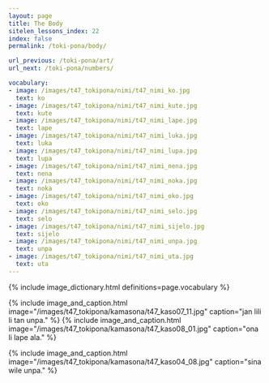 ```yaml
---
layout: page
title: The Body
sitelen_lessons_index: 22
index: false
permalink: /toki-pona/body/

url_previous: /toki-pona/art/
url_next: /toki-pona/numbers/

vocabulary:
- image: /images/t47_tokipona/nimi/t47_nimi_ko.jpg
  text: ko
- image: /images/t47_tokipona/nimi/t47_nimi_kute.jpg
  text: kute
- image: /images/t47_tokipona/nimi/t47_nimi_lape.jpg
  text: lape
- image: /images/t47_tokipona/nimi/t47_nimi_luka.jpg
  text: luka
- image: /images/t47_tokipona/nimi/t47_nimi_lupa.jpg
  text: lupa
- image: /images/t47_tokipona/nimi/t47_nimi_nena.jpg
  text: nena
- image: /images/t47_tokipona/nimi/t47_nimi_noka.jpg
  text: noka
- image: /images/t47_tokipona/nimi/t47_nimi_oko.jpg
  text: oko
- image: /images/t47_tokipona/nimi/t47_nimi_selo.jpg
  text: selo
- image: /images/t47_tokipona/nimi/t47_nimi_sijelo.jpg
  text: sijelo
- image: /images/t47_tokipona/nimi/t47_nimi_unpa.jpg
  text: unpa
- image: /images/t47_tokipona/nimi/t47_nimi_uta.jpg
  text: uta
---
```


{% include image_dictionary.html definitions=page.vocabulary %}


{% include image_and_caption.html image="/images/t47_tokipona/kamasona/t47_kaso07_11.jpg" caption="jan lili li tan unpa." %}
{% include image_and_caption.html image="/images/t47_tokipona/kamasona/t47_kaso08_01.jpg" caption="ona li lape ala." %}

{% include image_and_caption.html image="/images/t47_tokipona/kamasona/t47_kaso04_08.jpg" caption="sina wile unpa." %}
